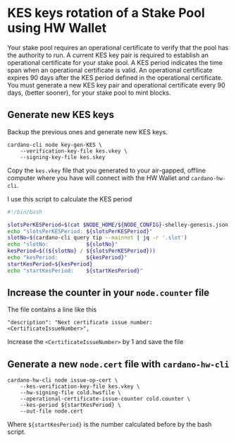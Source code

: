 # KES keys rotation of a Stake Pool using HW Wallet
Your stake pool requires an operational certificate to verify that the pool has the authority to run. A current KES key pair is required to establish an operational certificate for your stake pool. A KES period indicates the time span when an operational certificate is valid. An operational certificate expires 90 days after the KES period defined in the operational certificate. You must generate a new KES key pair and operational certificate every 90 days, (better sooner), for your stake pool to mint blocks.

## Generate new KES keys
Backup the previous ones and generate new KES keys.
```
cardano-cli node key-gen-KES \
    --verification-key-file kes.vkey \
    --signing-key-file kes.skey
```

Copy the `kes.vkey` file that you generated to your air-gapped, offline computer where you have will connect with the HW Wallet and `cardano-hw-cli`.

I use this script to calculate the KES period
```bash
#!/bin/bash

slotsPerKESPeriod=$(cat $NODE_HOME/${NODE_CONFIG}-shelley-genesis.json | jq -r '.slotsPerKESPeriod')
echo "slotsPerKESPeriod: ${slotsPerKESPeriod}"
slotNo=$(cardano-cli query tip --mainnet | jq -r '.slot')
echo "slotNo:            ${slotNo}"
kesPeriod=$((${slotNo} / ${slotsPerKESPeriod}))
echo "kesPeriod:         ${kesPeriod}"
startKesPeriod=${kesPeriod}
echo "startKesPeriod:    ${startKesPeriod}"
```

## Increase the counter in your `node.counter` file
The file contains a line like this
```
"description": "Next certificate issue number: <CertificateIssueNumber>",
```
Increase the `<CertificateIssueNumber>` by 1 and save the file

## Generate a new `node.cert` file with `cardano-hw-cli`
```
cardano-hw-cli node issue-op-cert \
    --kes-verification-key-file kes.vkey \
    --hw-signing-file cold.hwsfile \
    --operational-certificate-issue-counter cold.counter \
    --kes-period ${startKesPeriod} \
    --out-file node.cert
```
Where `${startKesPeriod}` is the number calculated before by the bash script.
